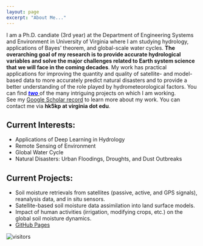 ```yaml
---
layout: page
excerpt: "About Me..."
---
```


I am a Ph.D. candiate (3rd year) at the Department of Engineering Systems and Environment in University of Virginia where I am studying hydrology, applications of Bayes’ theorem, and global-scale water cycles. __The overarching goal of my research is to provide accurate hydrological variables and solve the major challenges related to Earth system science that we will face in the coming decades__. My work has practical applications for improving the quantity and quality of satellite- and model-based data to more accurately predict natural disasters and to provide a better understanding of the role played by hydrometeorological factors.
You can find [<span style="color: blue"> __*two*__ </span>](https://hyunglok-kim.github.io/projects/) of the many intriguing projects on which I am working.\
See my [Google Scholar record](https://scholar.google.fr/citations?user=ZJx_f8gAAAAJ) to learn more about my work. You can contact me via __hk5kp at virginia dot edu__.

## Current Interests:
- Applications of Deep Learning in Hydrology
- Remote Sensing of Environment
- Global Water Cycle
- Natural Disasters: Urban Floodings, Droughts, and Dust Outbreaks

## Current Projects:
- Soil moisture retrievals from satellites (passive, active, and GPS signals), reanalysis data, and in situ sensors.
- Satellite-based soil moisture data assimilation into land surface models.
- Impact of human activities (irrigation, modifying crops, etc.) on the global soil moisture dynamics.
- [GitHub Pages](https://github.com/Hyunglok-Kim)

 ![visitors](https://visitor-badge.laobi.icu/badge?page_id=index.visitor-badge)
